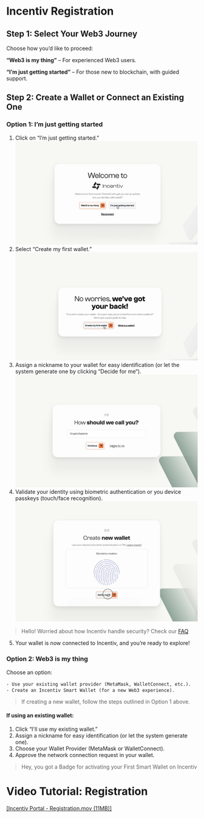 # Incentiv Registration

## Step 1: Select Your Web3 Journey

Choose how you’d like to proceed:

**“Web3 is my thing”** – For experienced Web3 users.

**“I’m just getting started”** – For those new to blockchain, with guided support.

## Step 2: Create a Wallet or Connect an Existing One

### Option 1: I’m just getting started

1. Click on “I’m just getting started.”
![Incentiv Registration](/docs/images/IncentivRegistration1.png)
2. Select “Create my first wallet.”
   ![Incentiv Registration](/docs/images/IncentivRegistration2.png)
3. Assign a nickname to your wallet for easy identification (or let the system generate one by clicking “Decide for me“).
![Incentiv Registration](/docs/images/IncentivRegistration3.png)
4. Validate your identity using biometric authentication or you device passkeys (touch/face recognition).
![Incentiv Registration](/docs/images/IncentivRegistration4.png)

> <Note> Hello\! Worried about how Incentiv handle security? Check our [FAQ](https://slite.com/api/public/notes/FqQxtynJIOMSgG/redirect) </Note>

5. Your wallet is now connected to Incentiv, and you’re ready to explore\!

### Option 2: Web3 is my thing

Choose an option:

```
- Use your existing wallet provider (MetaMask, WalletConnect, etc.).
- Create an Incentiv Smart Wallet (for a new Web3 experience).
```

> <Warning> If creating a new wallet, follow the steps outlined in Option 1 above. </Warning>

#### If using an existing wallet:

1. Click “I'll use my existing wallet.”
2. Assign a nickname for easy identification (or let the system generate one).
3. Choose your Wallet Provider (MetaMask or WalletConnect).
4. Approve the network connection request in your wallet.

> <Tip> Hey, you got a Badge for activating your First Smart Wallet on Incentiv </Tip>

# Video Tutorial: Registration

[[Incentiv Portal - Registration.mov (11MB)]](media_Incentiv%20Registration/hHV_M9NVaSrxZi-Incentiv%20Portal%20-%20Registration.mov)